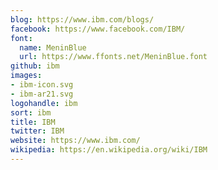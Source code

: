 ```yaml
---
blog: https://www.ibm.com/blogs/
facebook: https://www.facebook.com/IBM/
font:
  name: MeninBlue
  url: https://www.ffonts.net/MeninBlue.font
github: ibm
images:
- ibm-icon.svg
- ibm-ar21.svg
logohandle: ibm
sort: ibm
title: IBM
twitter: IBM
website: https://www.ibm.com/
wikipedia: https://en.wikipedia.org/wiki/IBM
---
```

